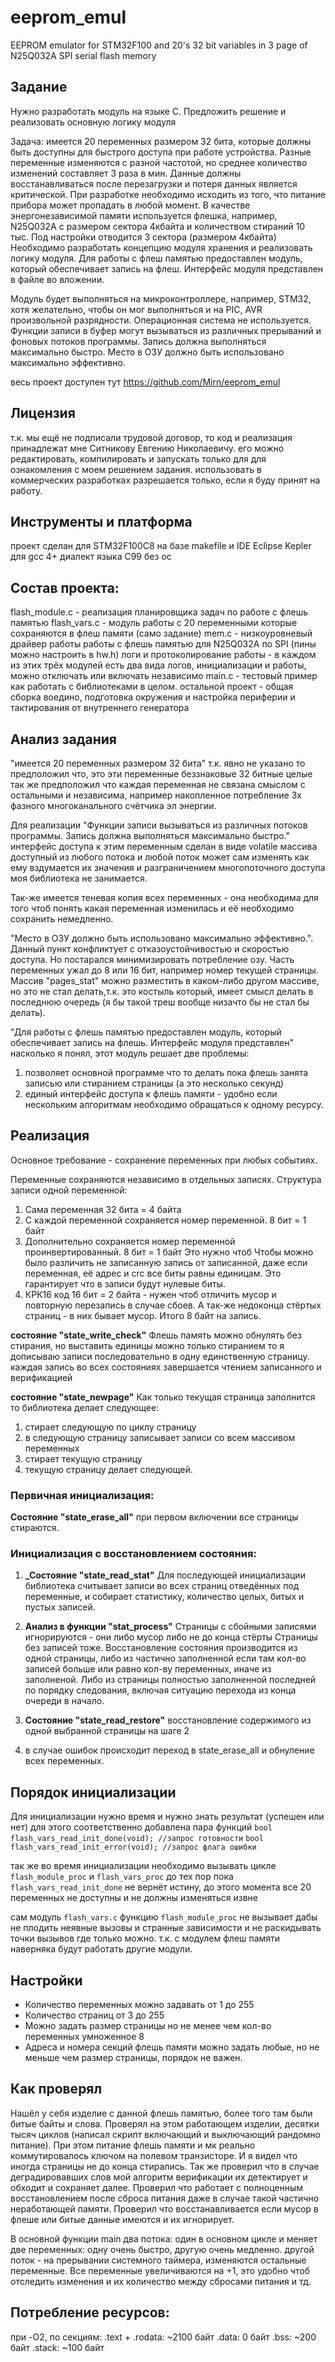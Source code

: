 # eeprom_emul
EEPROM emulator for STM32F100 and 20's 32 bit variables in 3 page of N25Q032A SPI serial flash memory

## Задание

Нужно разработать модуль на языке C. 
Предложить решение и реализовать основную логику модуля
 
Задача: имеется 20 переменных размером 32 бита, которые должны быть доступны для быстрого доступа при работе устройства. Разные переменные изменяются с разной частотой, но среднее количество изменений составляет 3 раза в мин.
Данные должны восстанавливаться после перезагрузки и потеря данных является критической. При разработке необходимо исходить из того, что питание прибора может пропадать в любой момент.
В качестве энергонезависимой памяти используется флешка, например, N25Q032A с размером сектора 4кбайта и количеством стираний 10 тыс.
Под настройки отводится 3 сектора (размером 4кбайта)
Необходимо разработать концепцию модуля хранения и реализовать логику модуля. 
Для работы с флеш памятью предоставлен модуль, который обеспечивает запись на флеш. Интерфейс модуля представлен в файле во вложении.
 
Модуль будет выполняться на микроконтроллере, например, STM32, хотя желательно, чтобы он мог выполняться и на PIC, AVR произвольной разрядности.
Операционная система не используется.
Функции записи в буфер могут вызываться из различных прерываний и фоновых потоков программы. 
Запись должна выполняться максимально быстро.
Место в ОЗУ должно быть использовано максимально эффективно.

весь проект доступен тут
https://github.com/Mirn/eeprom_emul

## Лицензия
т.к. мы ещё не подписали трудовой договор, то код и реализация принадлежат мне Ситникову Евгению Николаевичу.
его можно редактировать, компилировать и запускать только для для ознакомления с моем решением задания.
использовать в коммерческих разработках разрешается только, если я буду принят на работу.

## Инструменты и платформа
проект сделан для STM32F100C8
на базе makefile и IDE Eclipse Kepler
для gcc 4+
диалект языка С99 
без ос 

## Состав проекта:
flash_module.c - реализация планировщика задач по работе с флешь памятью
flash_vars.c - модуль работы с 20 переменными которые сохраняются в флеш памяти (само задание)
mem.c - низкоуровневый драйвер работы работы с флешь памятью для N25Q032A по SPI (пины можно настроить в hw.h)
логи и протоколирование работы - в каждом из этих трёх модулей есть два вида логов, инициализации и работы, можно отключать или включать независимо
main.c - тестовый пример как работать с библиотеками в целом.
остальной проект - общая сборка воедино, подготовка окружения и настройка периферии и тактирования от внутреннего генератора

## Анализ задания
"имеется 20 переменных размером 32 бита"
т.к. явно не указано то предположил что, это эти переменные беззнаковые 32 битные целые
так же предположил что каждая переменная не связана смыслом с остальными и независима, 
например накопленное потребление 3х фазного многоканального счётчика эл энергии.

Для реализации "Функции записи вызываться из различных потоков программы. Запись должна выполняться максимально быстро." 
интерфейс доступа к этим переменным сделан в виде volatile массива доступный из любого потока и 
любой поток может сам изменять как ему вздумается их значения 
и разграничением многопоточного доступа моя библиотека не занимается.

Так-же имеется теневая копия всех переменных - она необходима для того чтоб понять какая переменная изменилась и её необходимо сохранить немедленно.

"Место в ОЗУ должно быть использовано максимально эффективно.". 
Данный пункт конфликтует с отказоустойчивостью и скоростью доступа. 
Но постарался минимизировать потребление озу. 
Часть переменных ужал до 8 или 16 бит, например номер текущей страницы.
Массив "pages_stat" можно разместить в каком-либо другом массиве, но это не стал делать,т.к. 
это костыль который, имеет смысл делать в последнюю очередь (я бы такой треш вообще низачто бы не стал бы делать).

"Для работы с флешь памятью предоставлен модуль, который обеспечивает запись на флешь. Интерфейс модуля представлен"
насколько я понял, этот модуль решает две проблемы:
1. позволяет основной программе что то делать пока флешь занята записью или стиранием страницы (а это несколько секунд)
2. единый интерфейс доступа к флешь памяти - удобно если нескольким алгоритмам необходимо обращаться к одному ресурсу.

## Реализация
Основное требование - сохранение переменных при любых событиях.

Переменные сохраняются независимо в отдельных записях.
Структура записи одной переменной:
1. Сама переменная 32 бита = 4 байта
1. С каждой переменной сохраняется номер переменной. 8 бит = 1 байт
2. Дополнительно сохраняется номер переменной проинвертированный.  8 бит = 1 байт
Это нужно чтоб Чтобы можно было различить не записанную запись от записанной, даже если переменная, её адрес и crc все биты равны единицам.
Это гарантирует что в записи будут нулевые биты.
3. КРК16 код 16 бит = 2 байта - нужен чтоб отличить мусор и повторную перезапись в случае сбоев. А так-же недоконца стёртых страниц - в них бывает мусор.
Итого 8 байт на запись. 

**состояние "state_write_check"**
Флешь память можно обнулять без стирания, но выставить единицы можно только стиранием то я дописываю записи последовательно в одну единственную страницу.
каждая запись во всех состояниях завершается чтением записанного и верификацией

**состояние "state_newpage"**
Как только текущая страница заполнится то библиотека делает следующее:
1. стирает следующую по циклу страницу
2. в следующую страницу записывает записи со всем массивом переменных
3. стирает текущую страницу
4. текущую страницу делает следующей.

### Первичная инициализация:
**Состояние "state_erase_all"** при первом включении все страницы стираются.

### Инициализация с восстановлением состояния:
1. **_Состояние "state_read_stat"**
Для последующей инициализации библиотека считывает записи во всех страниц отведённых под переменные, и собирает статистику, количество целых, битых и пустых записей.

2. **Анализ в функции "stat_process"**
Страницы с сбойными записями игнорируются - они либо мусор либо не до конца стёрты
Страницы без записей тоже.
Восстановление состояния производится из одной страницы, либо из частично заполненной если там кол-во записей больше или равно кол-ву переменных, иначе из заполненой.
Либо из страницы полностью заполненной последней по порядку следования, включая ситуацию перехода из конца очереди в начало. 

3. **Состояние "state_read_restore"**
восстановление содержимого из одной выбранной страницы на шаге 2 

4. в случае ошибок происходит переход в state_erase_all и обнуление всех переменных.

## Порядок инициализации
Для инициализации нужно время и нужно знать результат (успешен или нет)
для этого соответственно добавлена пара функций 
`bool flash_vars_read_init_done(void); //запрос готовности`
`bool flash_vars_read_init_error(void); //запрос флага ошибки`

так же во время инициализации необходимо вызывать цикле `flash_module_proc` и `flash_vars_proc`
до тех пор пока `flash_vars_read_init_done` не вернёт истину, до этого момента все 20 переменных не доступны и не должны изменяться извне

сам модуль `flash_vars.с` функцию `flash_module_proc`  не вызывает дабы не плодить неявные вызовы и странные зависимости и не раскидывать точки вызывов где только можно.
т.к. с модулем флеш памяти наверняка будут работать другие модули.

## Настройки
- Количество переменных можно задавать от 1 до 255
- Количество страниц от 3 до 255
- Можно задать размер страницы но не менее чем кол-во переменных умноженное 8
- Адреса и номера секций флешь памяти можно задать любые, но не меньше чем размер страницы, порядок не важен.

## Как проверял
Нашёл у себя изделие с данной флешь памятью, более того там были битые байты и слова.
Проверял на этом работающем изделии, десятки тысяч циклов (написал скрипт включающий и выключающий рандомно питание).
При этом питание флешь памяти и мк реально коммутировалось ключом на полевом транзисторе. 
И я видел что иногда страницы не до конца стирались.
Так же проверил что в случае деградировавших слов мой алгоритм верификации их детектирует и обходит и сохраняет далее. 
Проверил что работает с полноценным восстановлением после сброса питания даже в случае такой частично неработающей памяти.
Проверил что восстанавливается если мусор в флеше или битые данные имеются и их игнорирует. 

В основной функции main два потока:
один в основном цикле и меняет две переменных: одну очень быстро, другую очень медленно.
другой поток - на прерывании системного таймера, изменяются остальные переменные.
Все переменные увеличиваются на +1, это удобно чтоб отследить изменения и их количество между сбросами питания и тд.


## Потребление ресурсов:
при -O2, по секциям:
.text + .rodata:  ~2100 байт
.data: 0 байт
.bss: ~200 байт
.stack: ~100 байт